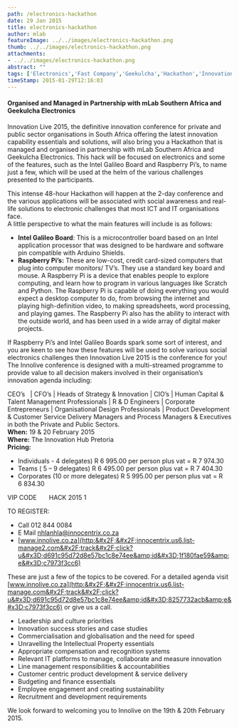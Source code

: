 ```yaml
---
path: /electronics-hackathon
date: 29 Jan 2015
title: electronics-hackathon
author: mlab
featureImage: ../../images/electronics-hackathon.png
thumb: ../../images/electronics-hackathon.png
attachments: 
- ../../images/electronics-hackathon.png
abstract: ""
tags: ['Electronics','Fast Company','Geekulcha','Hackathon','Innovation','mLab','Nunnovation','SAIS','The Innovation Hub']
timeStamp: 2015-01-29T12:16:03
---
```


#### Organised and Managed in Partnership with mLab Southern Africa and Geekulcha Electronics

Innovation Live 2015, the definitive innovation conference for private and public sector organisations in South Africa offering the latest innovation capability essentials and solutions, will also bring you a Hackathon that is managed and organised in partnership with mLab Southern Africa and Geekulcha Electronics. This hack will be focused on electronics and some of the features, such as the Intel Galileo Board and Raspberry Pi’s, to name just a few, which will be used at the helm of the various challenges presented to the participants.

This intense 48-hour Hackathon will happen at the 2-day conference and the various applications will be associated with social awareness and real-life solutions to electronic challenges that most ICT and IT organisations face.  
A little perspective to what the main features will include is as follows:

*   **Intel Galileo Board**: This is a microcontroller board based on an Intel application processor that was designed to be hardware and software pin compatible with Arduino Shields.
*   **Raspberry Pi’s:** These are low-cost, credit card-sized computers that plug into computer monitors&#x2F; TV’s. They use a standard key board and mouse. A Raspberry Pi is a device that enables people to explore computing, and learn how to program in various languages like Scratch and Python. The Raspberry Pi is capable of doing everything you would expect a desktop computer to do, from browsing the internet and playing high-definition video, to making spreadsheets, word processing, and playing games. The Raspberry Pi also has the ability to interact with the outside world, and has been used in a wide array of digital maker projects.

If Raspberry Pi’s and Intel Galileo Boards spark some sort of interest, and you are keen to see how these features will be used to solve various social electronics challenges then Innovation Live 2015 is the conference for you!  
The Innolive conference is designed with a multi-streamed programme to provide value to all decision makers involved in their organisation’s innovation agenda including:  
  
CEO’s   | CFO’s | Heads of Strategy &amp; Innovation | CIO’s | Human Capital &amp; Talent Management Professionals | R &amp; D Engineers | Corporate Entrepreneurs | Organisational Design Professionals | Product Development &amp; Customer Service Delivery Managers and Process Managers &amp; Executives in both the Private and Public Sectors.  
**When:** 19 &amp; 20 February 2015   
**Where:** The Innovation Hub Pretoria  
**Pricing:** 

*   Individuals - 4 delegates) R 6 995.00 per person plus vat &#x3D; R 7 974.30
*   Teams ( 5 – 9 delegates) R 6 495.00 per person plus vat &#x3D; R 7 404.30
*   Corporates (10 or more delegates) R 5 995.00 per person plus vat &#x3D; R 6 834.30

VIP CODE       HACK 2015 1  
   
TO REGISTER:

*   Call 012 844 0084
*   E Mail [nhlanhla@innocentrix.co.za](mailto:nhlanhla@innocentrix.co.za)
*   [www.innolive.co.za](http:&#x2F;&#x2F;innocentrix.us6.list-manage2.com&#x2F;track&#x2F;click?u&#x3D;d691c95d72d8e57bc1c8e74ee&amp;id&#x3D;1f180fae59&amp;e&#x3D;c7973f3cc6)

These are just a few of the topics to be covered. For a detailed agenda visit [www.innolive.co.za](http:&#x2F;&#x2F;innocentrix.us6.list-manage.com&#x2F;track&#x2F;click?u&#x3D;d691c95d72d8e57bc1c8e74ee&amp;id&#x3D;8257732acb&amp;e&#x3D;c7973f3cc6) or give us a call.

*   Leadership and culture priorities
*   Innovation success stories and case studies
*   Commercialisation and globalisation and the need for speed
*   Unravelling the Intellectual Property essentials
*   Appropriate compensation and recognition systems
*   Relevant IT platforms to manage, collaborate and measure innovation
*   Line management responsibilities &amp; accountabilities
*   Customer centric product development &amp; service delivery
*   Budgeting and finance essentials
*   Employee engagement and creating sustainability
*   Recruitment and development requirements

We look forward to welcoming you to Innolive on the 19th &amp; 20th February 2015.


